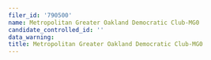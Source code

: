 ```yaml
---
filer_id: '790500'
name: Metropolitan Greater Oakland Democratic Club-MG0
candidate_controlled_id: ''
data_warning: 
title: Metropolitan Greater Oakland Democratic Club-MG0
---
```

